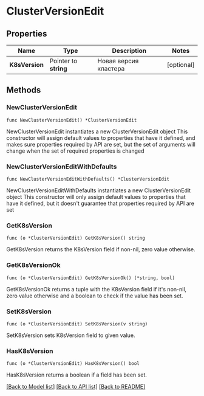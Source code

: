 # ClusterVersionEdit

## Properties

Name | Type | Description | Notes
------------ | ------------- | ------------- | -------------
**K8sVersion** | Pointer to **string** | Новая версия кластера | [optional] 

## Methods

### NewClusterVersionEdit

`func NewClusterVersionEdit() *ClusterVersionEdit`

NewClusterVersionEdit instantiates a new ClusterVersionEdit object
This constructor will assign default values to properties that have it defined,
and makes sure properties required by API are set, but the set of arguments
will change when the set of required properties is changed

### NewClusterVersionEditWithDefaults

`func NewClusterVersionEditWithDefaults() *ClusterVersionEdit`

NewClusterVersionEditWithDefaults instantiates a new ClusterVersionEdit object
This constructor will only assign default values to properties that have it defined,
but it doesn't guarantee that properties required by API are set

### GetK8sVersion

`func (o *ClusterVersionEdit) GetK8sVersion() string`

GetK8sVersion returns the K8sVersion field if non-nil, zero value otherwise.

### GetK8sVersionOk

`func (o *ClusterVersionEdit) GetK8sVersionOk() (*string, bool)`

GetK8sVersionOk returns a tuple with the K8sVersion field if it's non-nil, zero value otherwise
and a boolean to check if the value has been set.

### SetK8sVersion

`func (o *ClusterVersionEdit) SetK8sVersion(v string)`

SetK8sVersion sets K8sVersion field to given value.

### HasK8sVersion

`func (o *ClusterVersionEdit) HasK8sVersion() bool`

HasK8sVersion returns a boolean if a field has been set.


[[Back to Model list]](../README.md#documentation-for-models) [[Back to API list]](../README.md#documentation-for-api-endpoints) [[Back to README]](../README.md)


